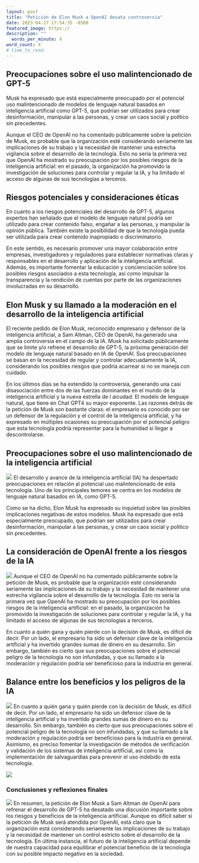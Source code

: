 ```yaml
---
layout: post
title: "Petición de Elon Musk a OpenAI desata controversia"
date: 2023-04-27 17:54:35 -0500
featured_image: https://
description: ""
  words_per_minute: X
word_count: X
# time_to_read:
---
```


## Preocupaciones sobre el uso malintencionado de GPT-5

Musk ha expresado que está especialmente preocupado por el potencial uso malintencionado de modelos de lenguaje natural basados en inteligencia artificial como GPT-5, que podrían ser utilizados para crear desinformación, manipular a las personas, y crear un caos social y político sin precedentes.

Aunque el CEO de OpenAI no ha comentado públicamente sobre la petición de Musk, es probable que la organización esté considerando seriamente las implicaciones de su trabajo y la necesidad de mantener una estrecha vigilancia sobre el desarrollo de la tecnología. Esto no sería la primera vez que OpenAI ha mostrado su preocupación por los posibles riesgos de la inteligencia artificial: en el pasado, la organización ha promovido la investigación de soluciones para controlar y regular la IA, y ha limitado el acceso de algunas de sus tecnologías a terceros.


## Riesgos potenciales y consideraciones éticas
En cuanto a los riesgos potenciales del desarrollo de GPT-5, algunos expertos han señalado que el modelo de lenguaje natural podría ser utilizado para crear contenido falso, engañar a las personas, y manipular la opinión pública. También existe la posibilidad de que la tecnología pueda ser utilizada para crear contenido inapropiado o discriminatorio.

En este sentido, es necesario promover una mayor colaboración entre empresas, investigadores y reguladores para establecer normativas claras y responsables en el desarrollo y aplicación de la inteligencia artificial. Además, es importante fomentar la educación y concienciación sobre los posibles riesgos asociados a esta tecnología, así como impulsar la transparencia y la rendición de cuentas por parte de las organizaciones involucradas en su desarrollo.

## Elon Musk y su llamado a la moderación en el desarrollo de la inteligencia artificial

El reciente pedido de Elon Musk, reconocido empresario y defensor de la inteligencia artificial, a Sam Altman, CEO de OpenAI, ha generado una amplia controversia en el campo de la IA. Musk ha solicitado públicamente que se limite y/o refrene el desarrollo de GPT-5, la próxima generación del modelo de lenguaje natural basado en IA de OpenAI. Sus preocupaciones se basan en la necesidad de regular y controlar adecuadamente la IA, considerando los posibles riesgos que podría acarrear si no se maneja con cuidado.

En los últimos días se ha extendido la controversia, generando una casi disasociación entre dos de las fuerzas dominantes en el mundo de la inteligencia artificial y la nueva estrella de l aicudad: El modelo de lenguaje natural, que tiene en Chat GPT4 su mayor exponente. Las razones detrás de la petición de Musk son bastante claras: el empresario es conocido por ser un defensor de la regulación y el control de la inteligencia artificial, y ha expresado en múltiples ocasiones su preocupación por el potencial peligro que esta tecnología podría representar para la humanidad si llegar a descontrolarse.

## Preocupaciones sobre el uso malintencionado de la inteligencia artificial

![](https://)
El desarrollo y avance de la inteligencia artificial (IA) ha despertado preocupaciones en relación al potencial uso malintencionado de esta tecnología. Uno de los principales temores se centra en los modelos de lenguaje natural basados en IA, como GPT-5.

Como se ha dicho, Elon Musk ha expresado su inquietud sobre las posibles implicaciones negativas de estos modelos. Musk ha expresado que está especialmente preocupado, que podrían ser utilizados para crear desinformación, manipular a las personas, y crear un caos social y político sin precedentes.

## La consideración de OpenAI frente a los riesgos de la IA

![](https://)
Aunque el CEO de OpenAI no ha comentado públicamente sobre la petición de Musk, es probable que la organización esté considerando seriamente las implicaciones de su trabajo y la necesidad de mantener una estrecha vigilancia sobre el desarrollo de la tecnología. Esto no sería la primera vez que OpenAI ha mostrado su preocupación por los posibles riesgos de la inteligencia artificial: en el pasado, la organización ha promovido la investigación de soluciones para controlar y regular la IA, y ha limitado el acceso de algunas de sus tecnologías a terceros.

En cuanto a quién gana y quién pierde con la decisión de Musk, es difícil de decir. Por un lado, el empresario ha sido un defensor clave de la inteligencia artificial y ha invertido grandes sumas de dinero en su desarrollo. Sin embargo, también es cierto que sus preocupaciones sobre el potencial peligro de la tecnología no son infundadas, y que su llamado a la moderación y regulación podría ser beneficioso para la industria en general.

## Balance entre los beneficios y los peligros de la IA

![](https://)
En cuanto a quién gana y quién pierde con la decisión de Musk, es difícil de decir. Por un lado, el empresario ha sido un defensor clave de la inteligencia artificial y ha invertido grandes sumas de dinero en su desarrollo. Sin embargo, también es cierto que sus preocupaciones sobre el potencial peligro de la tecnología no son infundadas, y que su llamado a la moderación y regulación podría ser beneficioso para la industria en general. Asimismo, es preciso fomentar la investigación de métodos de verificación y validación de los sistemas de inteligencia artificial, así como la implementación de salvaguardias para prevenir el uso indebido de esta tecnología.


![](https://)


### Conclusiones y reflexiones finales
![](https://)
En resumen, la petición de Elon Musk a Sam Altman de OpenAI para refrenar el desarrollo de GPT-5 ha desatado una discusión importante sobre los riesgos y beneficios de la inteligencia artificial. Aunque es difícil saber si la petición de Musk será atendida por OpenAI, está claro que la organización está considerando seriamente las implicaciones de su trabajo y la necesidad de mantener un control estricto sobre el desarrollo de la tecnología. En última instancia, el futuro de la inteligencia artificial depende de nuestra capacidad para equilibrar el potencial beneficio de la tecnología con su posible impacto negativo en la sociedad.
